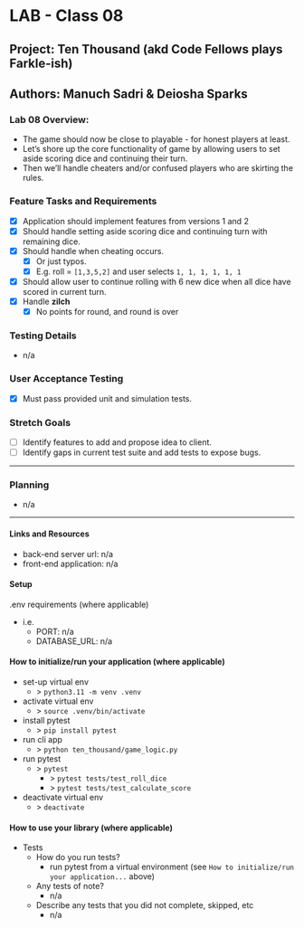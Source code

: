 # LAB - Class 08

## Project: Ten Thousand (akd Code Fellows plays Farkle-ish)

## Authors: Manuch Sadri & Deiosha Sparks

### Lab 08 Overview:
- The game should now be close to playable - for honest players at least.
- Let’s shore up the core functionality of game by allowing users to set aside scoring dice and continuing their turn.
- Then we’ll handle cheaters and/or confused players who are skirting the rules.

### Feature Tasks and Requirements

- [X] Application should implement features from versions 1 and 2
- [X] Should handle setting aside scoring dice and continuing turn with remaining dice.
- [X] Should handle when cheating occurs.
  - [X] Or just typos.
  - [X] E.g. roll = `[1,3,5,2]` and user selects `1, 1, 1, 1, 1, 1`
- [X]  Should allow user to continue rolling with 6 new dice when all dice have scored in current turn.
- [X] Handle **zilch**
  - [X] No points for round, and round is over

### Testing Details

- n/a

### User Acceptance Testing

- [X] Must pass provided unit and simulation tests.

### Stretch Goals

- [ ] Identify features to add and propose idea to client.
- [ ] Identify gaps in current test suite and add tests to expose bugs.

---

### Planning

- n/a

---

#### Links and Resources
- back-end server url: n/a
- front-end application: n/a

#### Setup
.env requirements (where applicable)
- i.e.
  - PORT: n/a
  - DATABASE_URL: n/a

#### How to initialize/run your application (where applicable)

- set-up virtual env
  - \> ```python3.11 -m venv .venv```
- activate virtual env
  - \> ```source .venv/bin/activate```
- install pytest
  - \> ```pip install pytest```
- run cli app
  - \> ```python ten_thousand/game_logic.py```
- run pytest
  - \> ```pytest```
    - \> ```pytest tests/test_roll_dice```
    - \> ```pytest tests/test_calculate_score```
- deactivate virtual env
  - \> ```deactivate```

#### How to use your library (where applicable)

- Tests
    - How do you run tests?
      - run pytest from a virtual environment (see `How to initialize/run your application...` above)
    - Any tests of note?
      - n/a
    - Describe any tests that you did not complete, skipped, etc
      - n/a